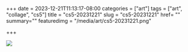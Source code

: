 +++
date = 2023-12-21T11:13:17-08:00
categories = ["art"]
tags = ["art", "collage", "cs5"]
title = "cs5-20231221"
slug = "cs5-20231221"
href= ""
summary=""
featuredimg = "/media/art/cs5-20231221.png"

+++

<img src="/media/art/cs5-20231221.png" />
